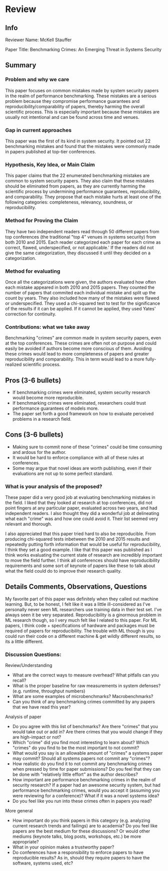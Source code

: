# Review

## Info

Reviewer Name: McKell Stauffer

Paper Title: Benchmarking Crimes: An Emerging Threat in Systems Security

## Summary

### Problem and why we care

This paper focuses on common mistakes made by system security papers in the realm of performance benchmarking. 
These mistakes are a serious problem because they compromise performance guarantees and reproducibility/comparability of papers, thereby harming the overall scientific process.
This is especially important because these mistakes are usually not intentional and can be found across time and venues.

### Gap in current approaches

This paper was the first of its kind in system security.
It pointed out 22 benchmarking mistakes and found that the mistakes were commonly made in papers published at top-tier conferences.

### Hypothesis, Key Idea, or Main Claim

This paper claims that the 22 enumerated benchmarking mistakes are common to system security papers.
They also claim that these mistakes should be eliminated from papers, as they are currently harming the scientific process by undermining performance guarantees, reproducibility, and comparability.
They propose that each mistake hurts at least one of the following categories: completeness, relevancy, soundness, or reproducibility.

### Method for Proving the Claim

They have two independent readers read through 50 different papers from top conferences (the traditional "top 4" venues in systems security) from both 2010 and 2015.
Each reader categorized each paper for each crime as correct, flawed, underspecified, or not applicable.'
If the readers did not give the same categorization, they discussed it until they decided on a categorization.

### Method for evaluating

Once all the categorizations were given, the authors evaluated how often each mistake appeared in both 2010 and 2015 papers. They counted the number of papers that commited each individual mistake and split up the count by years. They also included how many of the mistakes were flawed or underspecified. They used a chi-squared test to test for the significance of the results if it can be applied. If it cannot be applied, they used Yates' correction for continuity.

### Contributions: what we take away

Benchmarking "crimes" are common made in system security papers, even at the top conferences. 
These crimes are often not on purpose and could easily be avoided if authors become more conscious of them. 
Avoiding these crimes would lead to more completeness of papers and greater reproducibility and comparability.
This in term would lead to a more fully-realized scientific process.

## Pros (3-6 bullets)

- If benchmarking crimes were eliminated, system security research would become more reproducible.
- If benchmarking crimes were eliminated, researchers could trust performance guarantees of models more.
- The paper set forth a good framework on how to evaluate perceived problems in a research field.

## Cons (3-6 bullets)

- Making sure to commit none of these "crimes" could be time consuming and ardous for the author.
- It would be hard to enforce compliance with all of these rules at conferences.
- Some may argue that novel ideas are worth publishing, even if their evaluations are not up to some perfect standard.

### What is your analysis of the proposed?

These paper did a very good job at evaluating benchmarking mistakes in the field.
I liked that they looked at research at top conferences, did not point fingers at any particular paper, evaluated across two years, and had independent readers.
I also thought they did a wonderful job at delineating what each "crime" was and how one could avoid it.
Their list seemed very relevant and thorough.

I also appreciated that this paper tried hard to also be reproducible. 
From producing chi-squared tests inbetween the 2010 and 2015 results and repeatedly putting forth information that would be useful for reproducibility, I think they set a good example. 
I like that this paper was published as I think works evaluating the current state of research are incredibly important to move the field further. 
I think all conferences should have reproducibility requirements and some sort of keynote of papers like these to talk about what the field could do to improve their research quality.

## Details Comments, Observations, Questions

My favorite part of this paper was definitely when they called out machine learning. 
But, to be honest, I felt like it was a little ill-considered as I've personally never seen ML researchers use training data in their test set. 
I've always seen it be very separated. 
Reproducibility is a ginormous problem in ML research though, so I very much felt like I related to this paper. 
For ML papers, I think code + specifications of hardware and packages must be required of papers for reproducibility. 
The trouble with ML though is you could run their code on a different machine & get wildly different results, so its a little different.

### Discussion Questions:

Review/Understanding
- What are the correct ways to measure overhead? What pitfalls can you recall?
- What is the proper baseline for raw measurements in system defenses? (e.g. runtime, throughput numbers)
- What are some examples of microbenchmarks? Macrobenchmarks?
- Can you think of any benchmarking crimes committed by any papers that we have read this year?

Analysis of paper
- Do you agree with this list of benchmarks? Are there "crimes" that you would take out or add in? Are there crimes that you would change if they are high-impact or not?
- Which "crime" did you find most interesting to learn about? Which "crimes" do you find to be the most important to not commit?
- What would you say is an allowable amount of "crimes" a systems paper may commit? Should all systems papers not commit any "crimes"?
- How realistic do you find it to not commit any benchmarking crimes when pressed by time for paper submissions? Do you feel that they can be done with "relatively little effort" as the author describes?
- How important are performance benchmarking crimes in the realm of security research? If a paper had an awesome security system, but had performance benchmarking crimes, would you accept it (assuming you were reviewing for a conference)? What if it was a novel systems idea?
- Do you feel like you run into these crimes often in papers you read?

More general
- How important do you think papers in this category (e.g. analyzing current research trends and failings) are to academia? Do you feel like papers are the best medium for these discussions? Or would other mediums (keynote talks, blog posts, workshops, etc.) be more appropriate?
- What in your opinion makes a trustworthy paper?
- Do conferences have a responsibility to enforce papers to have reproducible results? As in, should they require papers to have the software, systems used, etc?
